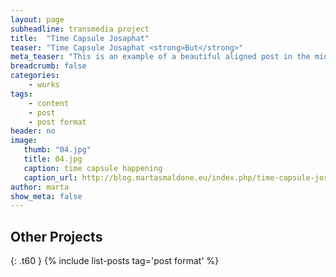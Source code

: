 ```yaml
---
layout: page
subheadline: transmedia project
title:  "Time Capsule Josaphat"
teaser: "Time Capsule Josaphat <strong>But</strong>"
meta_teaser: "This is an example of a beautiful aligned post in the middle. There is no sidebar to distract the reader. The difference to the Page-Template is, that you find meta-information at the bottom of the post."
breadcrumb: false
categories:
    - works
tags:
    - content
    - post
    - post format
header: no
image:
   thumb: "04.jpg"
   title: 04.jpg
   caption: time capsule happening
   caption_url: http://blog.martasmaldone.eu/index.php/time-capsule-josaphat-bxl_-14-02-2015friche-josaphat/
author: marta
show_meta: false
---
```



## Other Projects
{: .t60 }
{% include list-posts tag='post format' %}

